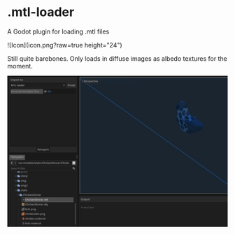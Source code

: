 # .mtl-loader
A Godot plugin for loading .mtl files

![Icon](icon.png?raw=true height="24")

Still quite barebones. Only loads in diffuse images as albedo textures for the moment.

![Image of the loader](mtl.PNG?raw=true)
